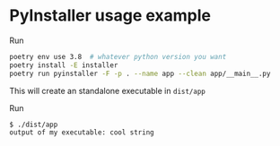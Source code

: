 # PyInstaller usage example

Run

```bash
poetry env use 3.8  # whatever python version you want
poetry install -E installer
poetry run pyinstaller -F -p . --name app --clean app/__main__.py
```

This will create an standalone executable in `dist/app`

Run

```bash
$ ./dist/app
output of my executable: cool string
```
